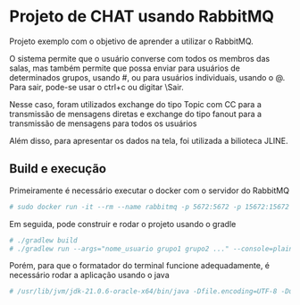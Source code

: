 # Projeto de CHAT usando RabbitMQ

Projeto exemplo com o objetivo de aprender a utilizar o RabbitMQ.

O sistema permite que o usuário converse com todos os membros das salas, mas também permite que possa enviar para usuários de determinados grupos, usando #, ou para usuários individuais, usando o @. Para sair, pode-se usar o ctrl+c ou digitar \Sair.

Nesse caso, foram utilizados exchange do tipo Topic com CC para a transmissão de mensagens diretas e exchange do tipo fanout para a transmissão de mensagens para todos os usuários

Além disso, para apresentar os dados na tela, foi utilizada a bilioteca JLINE. 

## Build e execução

Primeiramente é necessário executar o docker com o servidor do RabbitMQ

```sh
# sudo docker run -it --rm --name rabbitmq -p 5672:5672 -p 15672:15672 rabbitmq:4-management
```
Em seguida, pode construir e rodar o projeto usando o gradle

```sh
# ./gradlew build 
# ./gradlew run --args="nome_usuario grupo1 grupo2 ..." --console=plain
```

Porém, para que o formatador do terminal funcione adequadamente, é necessário rodar a aplicação usando o java

```sh
# /usr/lib/jvm/jdk-21.0.6-oracle-x64/bin/java -Dfile.encoding=UTF-8 -Duser.country=BR -Duser.language=pt -Duser.variant -cp /media/matheus/Dados1/MessageApp/MessageApp/lib/build/classes/java/main:/media/matheus/Dados1/MessageApp/MessageApp/lib/build/resources/main:/home/matheus/.gradle/caches/modules-2/files-2.1/org.apache.commons/commons-math3/3.6.1/e4ba98f1d4b3c80ec46392f25e094a6a2e58fcbf/commons-math3-3.6.1.jar:/home/matheus/.gradle/caches/modules-2/files-2.1/com.google.guava/guava/33.1.0-jre/9b7ed39143d59e8eabcc6f91ffe4d23db2efe558/guava-33.1.0-jre.jar:/home/matheus/.gradle/caches/modules-2/files-2.1/org.slf4j/slf4j-simple/2.0.17/9872a3fd794ffe7b18d17747926a64d61526ca96/slf4j-simple-2.0.17.jar:/home/matheus/.gradle/caches/modules-2/files-2.1/com.rabbitmq/amqp-client/5.26.0/e2bb667eb2878704f1bd82d069f38530727e45a2/amqp-client-5.26.0.jar:/home/matheus/.gradle/caches/modules-2/files-2.1/org.slf4j/slf4j-api/2.0.17/d9e58ac9c7779ba3bf8142aff6c830617a7fe60f/slf4j-api-2.0.17.jar:/home/matheus/.gradle/caches/modules-2/files-2.1/org.jline/jline/3.30.0/2d6ea422bc99ff05770ca80cae3d8381c65e70bf/jline-3.30.0.jar:/home/matheus/.gradle/caches/modules-2/files-2.1/org.jline/jline-terminal-jni/3.25.1/88a7bc9c0a9d896afe176440122618cf07ed8e12/jline-terminal-jni-3.25.1.jar:/home/matheus/.gradle/caches/modules-2/files-2.1/com.google.guava/failureaccess/1.0.2/c4a06a64e650562f30b7bf9aaec1bfed43aca12b/failureaccess-1.0.2.jar:/home/matheus/.gradle/caches/modules-2/files-2.1/com.google.guava/listenablefuture/9999.0-empty-to-avoid-conflict-with-guava/b421526c5f297295adef1c886e5246c39d4ac629/listenablefuture-9999.0-empty-to-avoid-conflict-with-guava.jar:/home/matheus/.gradle/caches/modules-2/files-2.1/com.google.code.findbugs/jsr305/3.0.2/25ea2e8b0c338a877313bd4672d3fe056ea78f0d/jsr305-3.0.2.jar:/home/matheus/.gradle/caches/modules-2/files-2.1/org.checkerframework/checker-qual/3.42.0/638ec33f363a94d41a4f03c3e7d3dcfba64e402d/checker-qual-3.42.0.jar:/home/matheus/.gradle/caches/modules-2/files-2.1/com.google.errorprone/error_prone_annotations/2.26.1/c1fde57694bdc14e8618899aaa6e857d9465d7de/error_prone_annotations-2.26.1.jar:/home/matheus/.gradle/caches/modules-2/files-2.1/org.jline/jline-terminal/3.25.1/44e0e53397c39d01c525bad3735097596a7d889a/jline-terminal-3.25.1.jar:/home/matheus/.gradle/caches/modules-2/files-2.1/org.jline/jline-native/3.25.1/7f58e474f7d94db5bf87b1fddf4fa646475779f2/jline-native-3.25.1.jar br.com.mathe.MessageApp.MessageApp nome_usuario grupo1 grupo2
```

